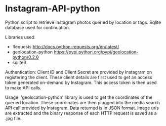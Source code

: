 # Instagram-API-python
Python script to retrieve Instagram photos queried by location or tags. Sqlite database used for continuation.

Libraries used:
- Requests
http://docs.python-requests.org/en/latest/
- geolocation-python
https://pypi.python.org/pypi/geolocation-python/0.2.0
- sqlite3

Authentication:
Client ID and Client Secret are provided by Instagram on registering the client. These client details are first used to get an access token generated on-demand by Instagram. This access token is then used to make API calls.

Usage:
'geolocation-python' library is used to get the coordinates of the queried location. These coordinates are then plugged into the media search API call provided by Instagram. Data returned is in JSON format. Image urls are extracted and the binary response of each HTTP request is saved as a .jpg file.
